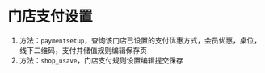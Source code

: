 # 门店支付设置

1. 方法：`paymentsetup`，查询该门店已设置的支付优惠方式，会员优惠，桌位，线下二维码，支付并储值规则编辑保存页
2. 方法：`shop_usave`，门店支付规则设置编辑提交保存

